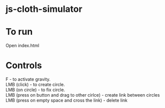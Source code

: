 # js-cloth-simulator

# To run
  Open index.html  
# Controls

F - to activate gravity.  
LMB (click) - to create circle.  
LMB (on circle) - to fix circle.  
LMB (press on button and drag to other cirlce) - create link between circles  
LMB (press on empty space and cross the link) - delete link  
